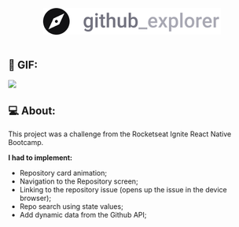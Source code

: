 <div align="center">
    <img src="./.github/logo@2x.png" />
</div>

<br />

## 📸 GIF:

<img src="./.github/gifs/app.gif" height="400px" />

## 💻 About:

This project was a challenge from the Rocketseat Ignite React Native Bootcamp. <br />

**I had to implement:**

- Repository card animation;
- Navigation to the Repository screen;
- Linking to the repository issue (opens up the issue in the device browser);
- Repo search using state values;
- Add dynamic data from the Github API;
